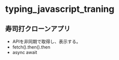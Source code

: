 # typing_javascript_traning

## 寿司打クローンアプリ

- APIを非同期で取得し、表示する。
- fetch().then().then
- async await
